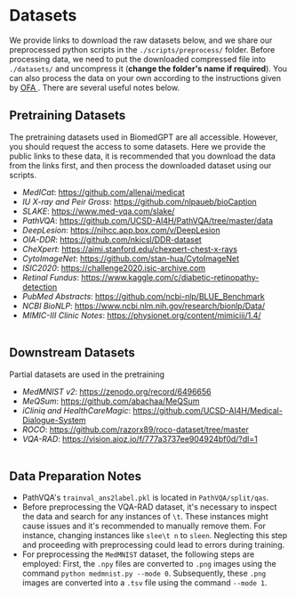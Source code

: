 # Datasets

We provide links to download the raw datasets below, and we share our preprocessed python scripts in the `./scripts/preprocess/` folder. Before processing data, we need to put the downloaded compressed file into `./datasets/` and uncompress it (**change the folder's name if required**). You can also process the data on your own according to the instructions given by <a href="https://github.com/OFA-Sys/OFA#image-processing"> OFA </a>. There are several useful notes below.

## Pretraining Datasets
 The pretraining datasets used in BiomedGPT are all accessible. However, you should request the access to some datasets. Here we provide the public links to these data, it is recommended that you download the data from the links first, and then process the downloaded dataset using our scripts.
-   _MedICat_:  https://github.com/allenai/medicat
-   _IU X-ray and Peir Gross_:  https://github.com/nlpaueb/bioCaption
-   _SLAKE_:  https://www.med-vqa.com/slake/
-   _PathVQA_:  https://github.com/UCSD-AI4H/PathVQA/tree/master/data
-   _DeepLesion_:  https://nihcc.app.box.com/v/DeepLesion
-   _OIA-DDR_:  https://github.com/nkicsl/DDR-dataset
-   _CheXpert_:  https://aimi.stanford.edu/chexpert-chest-x-rays
-   _CytoImageNet_: https://github.com/stan-hua/CytoImageNet
-   _ISIC2020_: https://challenge2020.isic-archive.com
-   _Retinal Fundus_: https://www.kaggle.com/c/diabetic-retinopathy-detection
-   _PubMed Abstracts_: https://github.com/ncbi-nlp/BLUE_Benchmark
-   _NCBI BioNLP_: https://www.ncbi.nlm.nih.gov/research/bionlp/Data/
-   _MIMIC-III Clinic Notes_: https://physionet.org/content/mimiciii/1.4/
<br></br>

## Downstream Datasets
Partial datasets are used in the pretraining 
-   _MedMNIST v2_:  https://zenodo.org/record/6496656
-   _MeQSum_:  https://github.com/abachaa/MeQSum
-   _iCliniq and HealthCareMagic_:  https://github.com/UCSD-AI4H/Medical-Dialogue-System
-   _ROCO_:  https://github.com/razorx89/roco-dataset/tree/master
-   _VQA-RAD_:  https://vision.aioz.io/f/777a3737ee904924bf0d/?dl=1
<br></br>


## Data Preparation Notes
- PathVQA's `trainval_ans2label.pkl` is located in `PathVQA/split/qas`.
- Before preprocessing the VQA-RAD dataset, it's necessary to inspect the data and search for any instances of `\t`. These instances might cause issues and it's recommended to manually remove them. For instance, changing instances like `slee\t n` to `sleen`. Neglecting this step and proceeding with preprocessing could lead to errors during training.
- For preprocessing the `MedMNIST` dataset, the following steps are employed: First, the `.npy` files are converted to `.png` images using the command `python medmnist.py --mode 0`. Subsequently, these `.png` images are converted into a `.tsv` file using the command `--mode 1`.